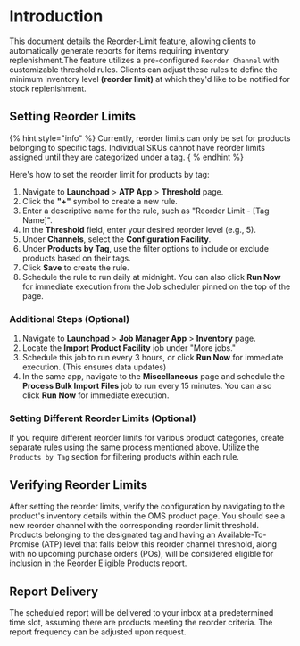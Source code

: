 # Introduction

This document details the Reorder-Limit feature, allowing clients to automatically generate reports for items requiring inventory replenishment.The feature utilizes a pre-configured `Reorder Channel` with customizable threshold rules. Clients can adjust these rules to define the minimum inventory level **(reorder limit)** at which they'd like to be notified for stock replenishment.

## Setting Reorder Limits

{% hint style="info" %} 
Currently, reorder limits can only be set for products belonging to specific tags. Individual SKUs cannot have reorder limits assigned until they are categorized under a tag. 
{ % endhint %}


Here's how to set the reorder limit for products by tag:

1. Navigate to **Launchpad** > **ATP App** > **Threshold** page.
2. Click the **"+"** symbol to create a new rule.
3. Enter a descriptive name for the rule, such as "Reorder Limit - [Tag Name]".
4. In the **Threshold** field, enter your desired reorder level (e.g., 5).
5. Under **Channels**, select the **Configuration Facility**.
6. Under **Products by Tag**, use the filter options to include or exclude products based on their tags.
7. Click **Save** to create the rule.
8. Schedule the rule to run daily at midnight. You can also click **Run Now** for immediate execution from the Job scheduler pinned on the top of the page.

### Additional Steps (Optional)

1. Navigate to **Launchpad** > **Job Manager App** > **Inventory** page.
2. Locate the **Import Product Facility** job under "More jobs." 
3. Schedule this job to run every 3 hours, or click **Run Now** for immediate execution. (This ensures data updates)
4. In the same app, navigate to the **Miscellaneous** page and schedule the **Process Bulk Import Files** job to run every 15 minutes. You can also click **Run Now** for immediate execution.

### Setting Different Reorder Limits (Optional)

If you require different reorder limits for various product categories, create separate rules using the same process mentioned above. Utilize the `Products by Tag` section for filtering products within each rule.

## Verifying Reorder Limits

After setting the reorder limits, verify the configuration by navigating to the product's inventory details within the OMS product page. You should see a new reorder channel with the corresponding reorder limit threshold. Products belonging to the designated tag and having an Available-To-Promise (ATP) level that falls below this reorder channel threshold, along with no upcoming purchase orders (POs), will be considered eligible for inclusion in the Reorder Eligible Products report.

## Report Delivery

The scheduled report will be delivered to your inbox at a predetermined time slot, assuming there are products meeting the reorder criteria. The report frequency can be adjusted upon request.